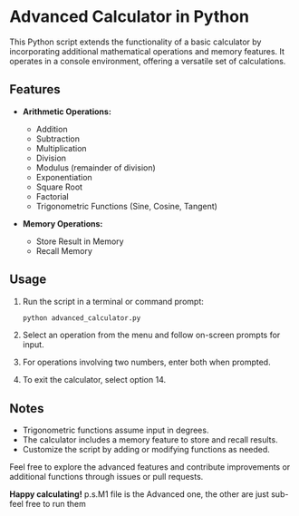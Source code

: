 # Advanced Calculator in Python

This Python script extends the functionality of a basic calculator by incorporating additional mathematical operations and memory features. It operates in a console environment, offering a versatile set of calculations.

## Features

- **Arithmetic Operations:**
  - Addition
  - Subtraction
  - Multiplication
  - Division
  - Modulus (remainder of division)
  - Exponentiation
  - Square Root
  - Factorial
  - Trigonometric Functions (Sine, Cosine, Tangent)

- **Memory Operations:**
  - Store Result in Memory
  - Recall Memory

## Usage

1. Run the script in a terminal or command prompt:

   ```bash
   python advanced_calculator.py
   ```

2. Select an operation from the menu and follow on-screen prompts for input.

3. For operations involving two numbers, enter both when prompted.

4. To exit the calculator, select option 14.

## Notes

- Trigonometric functions assume input in degrees.
- The calculator includes a memory feature to store and recall results.
- Customize the script by adding or modifying functions as needed.
  
Feel free to explore the advanced features and contribute improvements or additional functions through issues or pull requests.

**Happy calculating!** 
p.s.M1 file is the Advanced one, the other are just sub- feel free to run them
